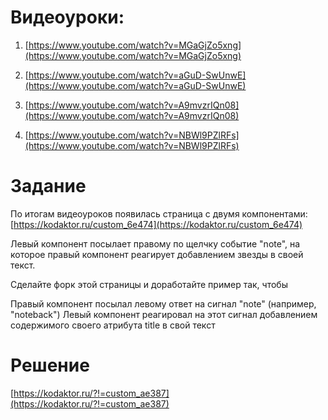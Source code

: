 # Видеоуроки:

1. [https://www.youtube.com/watch?v=MGaGjZo5xng](https://www.youtube.com/watch?v=MGaGjZo5xng)

2. [https://www.youtube.com/watch?v=aGuD-SwUnwE](https://www.youtube.com/watch?v=aGuD-SwUnwE)

3. [https://www.youtube.com/watch?v=A9mvzrIQn08](https://www.youtube.com/watch?v=A9mvzrIQn08)

4. [https://www.youtube.com/watch?v=NBWl9PZlRFs](https://www.youtube.com/watch?v=NBWl9PZlRFs)

# Задание

По итогам видеоуроков появилась страница с двумя компонентами: [https://kodaktor.ru/custom_6e474](https://kodaktor.ru/custom_6e474)

Левый компонент посылает правому по щелчку событие "note", на которое правый компонент реагирует добавлением звезды в своей текст. 

Сделайте форк этой страницы и доработайте пример так, чтобы

Правый компонент посылал левому ответ на сигнал "note" (например, "noteback")
Левый компонент реагировал на этот сигнал добавлением содержимого своего атрибута title в свой текст

# Решение
[https://kodaktor.ru/?!=custom_ae387](https://kodaktor.ru/?!=custom_ae387)
